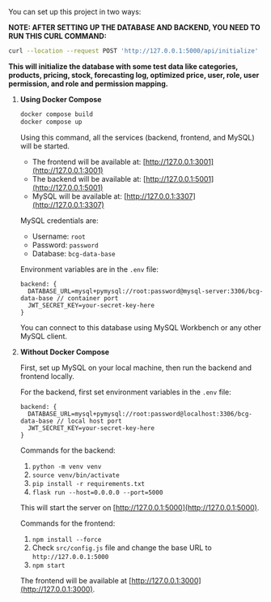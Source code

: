 You can set up this project in two ways:

**NOTE: AFTER SETTING UP THE DATABASE AND BACKEND, YOU NEED TO RUN THIS CURL COMMAND:**

```bash
curl --location --request POST 'http://127.0.0.1:5000/api/initialize'
```

**This will initialize the database with some test data like categories, products, pricing, stock, forecasting log, optimized price, user, role, user permission, and role and permission mapping.**

1. **Using Docker Compose**

   ```bash
   docker compose build
   docker compose up
   ```

   Using this command, all the services (backend, frontend, and MySQL) will be started.

   - The frontend will be available at: [http://127.0.0.1:3001](http://127.0.0.1:3001)
   - The backend will be available at: [http://127.0.0.1:5001](http://127.0.0.1:5001)
   - MySQL will be available at: [http://127.0.0.1:3307](http://127.0.0.1:3307)

   MySQL credentials are:
   - Username: `root`
   - Password: `password`
   - Database: `bcg-data-base`

   Environment variables are in the `.env` file:
   ```plaintext
   backend: {
     DATABASE_URL=mysql+pymysql://root:password@mysql-server:3306/bcg-data-base // container port
     JWT_SECRET_KEY=your-secret-key-here
   }
   ```

   You can connect to this database using MySQL Workbench or any other MySQL client.

2. **Without Docker Compose**

   First, set up MySQL on your local machine, then run the backend and frontend locally.

   For the backend, first set environment variables in the `.env` file:
   ```plaintext
   backend: {
     DATABASE_URL=mysql+pymysql://root:password@localhost:3306/bcg-data-base // local host port
     JWT_SECRET_KEY=your-secret-key-here
   }
   ```

   Commands for the backend:
   1. `python -m venv venv`
   2. `source venv/bin/activate`
   3. `pip install -r requirements.txt`
   4. `flask run --host=0.0.0.0 --port=5000`

   This will start the server on [http://127.0.0.1:5000](http://127.0.0.1:5000).

   Commands for the frontend:
   1. `npm install --force`
   2. Check `src/config.js` file and change the base URL to `http://127.0.0.1:5000`
   3. `npm start`

   The frontend will be available at [http://127.0.0.1:3000](http://127.0.0.1:3000).